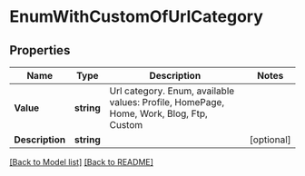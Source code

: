 # EnumWithCustomOfUrlCategory
## Properties
Name | Type | Description | Notes
------------ | ------------- | ------------- | -------------
**Value** | **string** | Url category. Enum, available values: Profile, HomePage, Home, Work, Blog, Ftp, Custom | 
**Description** | **string** |  | [optional] 


[[Back to Model list]](Models.md) [[Back to README]](README.md)

